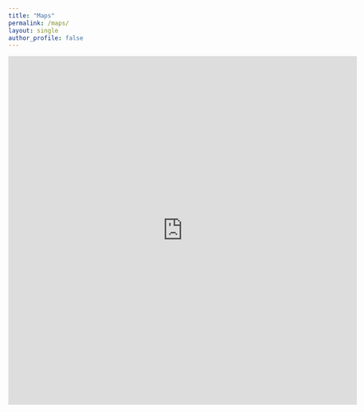 ```yaml
---
title: "Maps"
permalink: /maps/
layout: single
author_profile: false
---
```


<iframe src= "https://michealebutler.github.io/GISWebPortal/" width="700" height="700" style="border:0;" allowfullscreen="" loading="lazy" referrerpolicy="no-referrer-when-downgrade"></iframe>
